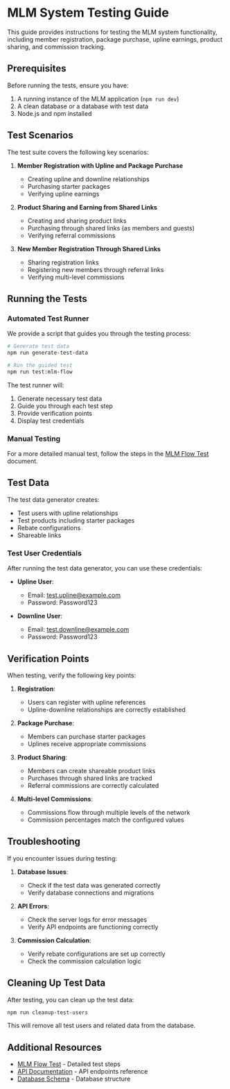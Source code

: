 # MLM System Testing Guide

This guide provides instructions for testing the MLM system functionality, including member registration, package purchase, upline earnings, product sharing, and commission tracking.

## Prerequisites

Before running the tests, ensure you have:

1. A running instance of the MLM application (`npm run dev`)
2. A clean database or a database with test data
3. Node.js and npm installed

## Test Scenarios

The test suite covers the following key scenarios:

1. **Member Registration with Upline and Package Purchase**
   - Creating upline and downline relationships
   - Purchasing starter packages
   - Verifying upline earnings

2. **Product Sharing and Earning from Shared Links**
   - Creating and sharing product links
   - Purchasing through shared links (as members and guests)
   - Verifying referral commissions

3. **New Member Registration Through Shared Links**
   - Sharing registration links
   - Registering new members through referral links
   - Verifying multi-level commissions

## Running the Tests

### Automated Test Runner

We provide a script that guides you through the testing process:

```bash
# Generate test data
npm run generate-test-data

# Run the guided test
npm run test:mlm-flow
```

The test runner will:
1. Generate necessary test data
2. Guide you through each test step
3. Provide verification points
4. Display test credentials

### Manual Testing

For a more detailed manual test, follow the steps in the [MLM Flow Test](./mlm-flow-test.md) document.

## Test Data

The test data generator creates:

- Test users with upline relationships
- Test products including starter packages
- Rebate configurations
- Shareable links

### Test User Credentials

After running the test data generator, you can use these credentials:

- **Upline User**:
  - Email: test.upline@example.com
  - Password: Password123

- **Downline User**:
  - Email: test.downline@example.com
  - Password: Password123

## Verification Points

When testing, verify the following key points:

1. **Registration**:
   - Users can register with upline references
   - Upline-downline relationships are correctly established

2. **Package Purchase**:
   - Members can purchase starter packages
   - Uplines receive appropriate commissions

3. **Product Sharing**:
   - Members can create shareable product links
   - Purchases through shared links are tracked
   - Referral commissions are correctly calculated

4. **Multi-level Commissions**:
   - Commissions flow through multiple levels of the network
   - Commission percentages match the configured values

## Troubleshooting

If you encounter issues during testing:

1. **Database Issues**:
   - Check if the test data was generated correctly
   - Verify database connections and migrations

2. **API Errors**:
   - Check the server logs for error messages
   - Verify API endpoints are functioning correctly

3. **Commission Calculation**:
   - Verify rebate configurations are set up correctly
   - Check the commission calculation logic

## Cleaning Up Test Data

After testing, you can clean up the test data:

```bash
npm run cleanup-test-users
```

This will remove all test users and related data from the database.

## Additional Resources

- [MLM Flow Test](./mlm-flow-test.md) - Detailed test steps
- [API Documentation](../docs/api.md) - API endpoints reference
- [Database Schema](../docs/schema.md) - Database structure
